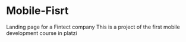 # Mobile-Fisrt
Landing page for a Fintect company
This is a project of the first mobile development course in platzi
